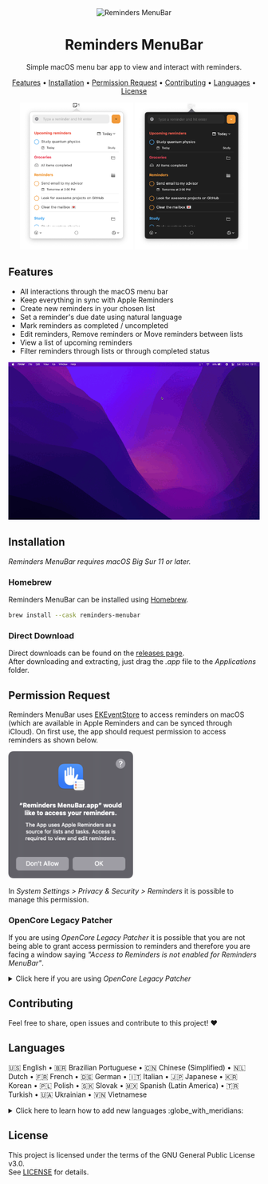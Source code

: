 <div align="center">
  <img
    src="images/reminders-icon.png"
    alt="Reminders MenuBar"
  >
  <h1>
    Reminders MenuBar
  </h1>
  <p>
    Simple macOS menu bar app to view and interact with reminders.
  </p>
  <p>
    <a href="#features">Features</a> •
    <a href="#installation">Installation</a> •
    <a href="#permission-request">Permission Request</a> •
    <a href="#contributing">Contributing</a> •
    <a href="#languages">Languages</a> •
    <a href="#license">License</a>
  </p>
</div>

<div align="center">
  <img
    max-width="400"
    width="45%"
    src="images/reminder-menubar-light.png"
    alt="Reminders MenuBar in light mode"
  >
  <img
    max-width="400"
    width="45%"
    src="images/reminder-menubar-dark.png"
    alt="Reminders MenuBar in dark mode"
  >
</div>

## Features

* All interactions through the macOS menu bar
* Keep everything in sync with Apple Reminders
* Create new reminders in your chosen list
* Set a reminder's due date using natural language
* Mark reminders as completed / uncompleted
* Edit reminders, Remove reminders or Move reminders between lists
* View a list of upcoming reminders
* Filter reminders through lists or through completed status

<div align="center">
  <img
    src="images/reminders-menubar-demo.gif"
    alt="Reminders MenuBar demo"
  >
</div>

## Installation

*Reminders MenuBar requires macOS Big Sur 11 or later.*

### Homebrew

Reminders MenuBar can be installed using [Homebrew](http://brew.sh).

```bash
brew install --cask reminders-menubar
```

### Direct Download

Direct downloads can be found on the [releases page](https://github.com/DamascenoRafael/reminders-menubar/releases).  
After downloading and extracting, just drag the *.app* file to the *Applications* folder.

## Permission Request

Reminders MenuBar uses [EKEventStore](https://developer.apple.com/documentation/eventkit/ekeventstore) to access reminders on macOS (which are available in Apple Reminders and can be synced through iCloud). On first use, the app should request permission to access reminders as shown below.

<div>
  <img
    width="250"
    src="images/reminders-permission.png"
    alt="macOS window asking permission for Reminders MenuBar to access reminders"
  >
</div>

In *System Settings > Privacy & Security > Reminders* it is possible to manage this permission.

### OpenCore Legacy Patcher

If you are using *OpenCore Legacy Patcher* it is possible that you are not being able to grant access permission to reminders and therefore you are facing a window saying *"Access to Reminders is not enabled for Reminders MenuBar"*.

<details>
  <summary>
  Click here if you are using <i>OpenCore Legacy Patcher</i>
  </summary>

This issue is related to *OpenCore Legacy Patcher* as stated in the official documentation:  
[OpenCore Legacy Patcher | Unable to grant special permissions to apps](https://dortania.github.io/OpenCore-Legacy-Patcher/ACCEL.html#unable-to-grant-special-permissions-to-apps-ie-camera-access-to-zoom)

A workaround is to use TCCPlus to add this permission. I would suggest looking up some threads on the subject and if possible making a backup before trying commands that might affect the use of macOS.

I cannot guarantee that TCCPlus still works or if it's reliable for new versions of macOS. The workaround below was tested by other users on issue [#159](https://github.com/DamascenoRafael/reminders-menubar/issues/159), but if you decide to proceed it is at your own risk.

After downloading and extracting [TCCPlus](https://github.com/jslegendre/tccplus) in the *Downloads* folder, open the *Terminal* and run the following commands:

```shell
cd ~/Downloads/
chmod +x tccplus
./tccplus add Reminders br.com.damascenorafael.reminders-menubar
```

</details>

## Contributing

Feel free to share, open issues and contribute to this project! :heart:

## Languages

🇺🇸 English • 🇧🇷 Brazilian Portuguese • 🇨🇳 Chinese (Simplified) • 🇳🇱 Dutch • 🇫🇷 French • 🇩🇪 German • 🇮🇹 Italian • 🇯🇵 Japanese • 🇰🇷 Korean • 🇵🇱 Polish • 🇸🇰 Slovak • 🇲🇽 Spanish (Latin America) • 🇹🇷 Turkish • 🇺🇦 Ukrainian • 🇻🇳 Vietnamese

<details>
  <summary>
  Click here to learn how to add new languages :globe_with_meridians:
  </summary>

1. In Project navigator select the project reminders-menubar (first item)
2. In the list of projects and targets select the project reminders-menubar (not the target)
3. In the "Info" tab under "Localizations" select the "+" button and choose the new location
4. In the list of resources, make sure all files are checked and click on "Finish"
5. Edit the new location version of the **Localizable.strings** and **InfoPlist.strings** files with the translations

</details>

## License

This project is licensed under the terms of the GNU General Public License v3.0.  
See [LICENSE](LICENSE) for details.
